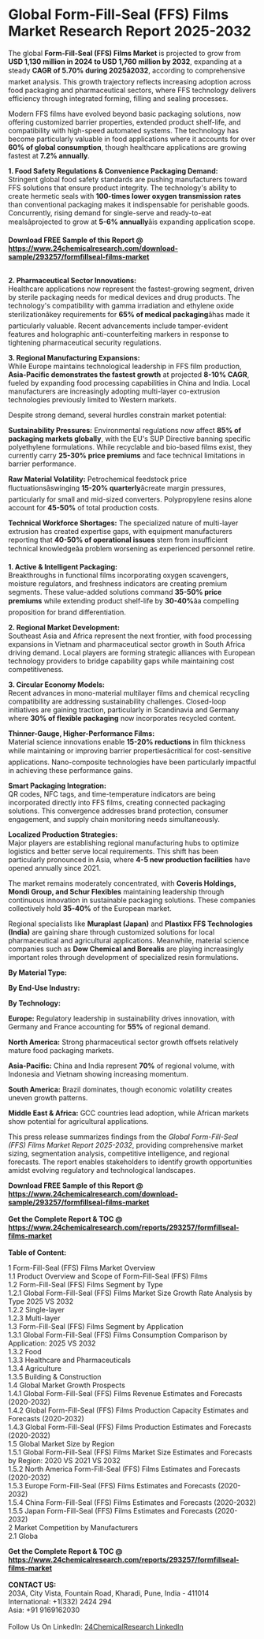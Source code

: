 <h1>Global Form-Fill-Seal (FFS) Films Market Research Report 2025-2032</h1><p>The global <strong>Form-Fill-Seal (FFS) Films Market</strong> is projected to grow from <strong>USD 1,130 million in 2024 to USD 1,760 million by 2032</strong>, expanding at a steady <strong>CAGR of 5.70% during 2025â2032</strong>, according to comprehensive market analysis. This growth trajectory reflects increasing adoption across food packaging and pharmaceutical sectors, where FFS technology delivers efficiency through integrated forming, filling and sealing processes.</p><p>Modern FFS films have evolved beyond basic packaging solutions, now offering customized barrier properties, extended product shelf-life, and compatibility with high-speed automated systems. The technology has become particularly valuable in food applications where it accounts for over <strong>60% of global consumption</strong>, though healthcare applications are growing fastest at <strong>7.2% annually</strong>.</p><p><strong>1. Food Safety Regulations &amp; Convenience Packaging Demand:</strong><br>
Stringent global food safety standards are pushing manufacturers toward FFS solutions that ensure product integrity. The technology's ability to create hermetic seals with <strong>100-times lower oxygen transmission rates</strong> than conventional packaging makes it indispensable for perishable goods. Concurrently, rising demand for single-serve and ready-to-eat mealsâprojected to grow at <strong>5-6% annually</strong>âis expanding application scope.</p><div><b>Download FREE Sample of this Report @ 
            <a href="https://www.24chemicalresearch.com/download-sample/293257/formfillseal-films-market">
            https://www.24chemicalresearch.com/download-sample/293257/formfillseal-films-market</a></b></div><br><p><strong>2. Pharmaceutical Sector Innovations:</strong><br>
Healthcare applications now represent the fastest-growing segment, driven by sterile packaging needs for medical devices and drug products. The technology's compatibility with gamma irradiation and ethylene oxide sterilizationâkey requirements for <strong>65% of medical packaging</strong>âhas made it particularly valuable. Recent advancements include tamper-evident features and holographic anti-counterfeiting markers in response to tightening pharmaceutical security regulations.</p><p><strong>3. Regional Manufacturing Expansions:</strong><br>
While Europe maintains technological leadership in FFS film production, <strong>Asia-Pacific demonstrates the fastest growth</strong> at projected <strong>8-10% CAGR</strong>, fueled by expanding food processing capabilities in China and India. Local manufacturers are increasingly adopting multi-layer co-extrusion technologies previously limited to Western markets.</p><p>Despite strong demand, several hurdles constrain market potential:</p><p><strong>Sustainability Pressures:</strong> Environmental regulations now affect <strong>85% of packaging markets globally</strong>, with the EU's SUP Directive banning specific polyethylene formulations. While recyclable and bio-based films exist, they currently carry <strong>25-30% price premiums</strong> and face technical limitations in barrier performance.</p><p><strong>Raw Material Volatility:</strong> Petrochemical feedstock price fluctuationsâswinging <strong>15-20% quarterly</strong>âcreate margin pressures, particularly for small and mid-sized converters. Polypropylene resins alone account for <strong>45-50%</strong> of total production costs.</p><p><strong>Technical Workforce Shortages:</strong> The specialized nature of multi-layer extrusion has created expertise gaps, with equipment manufacturers reporting that <strong>40-50% of operational issues</strong> stem from insufficient technical knowledgeâa problem worsening as experienced personnel retire.</p><p><strong>1. Active &amp; Intelligent Packaging:</strong><br>
Breakthroughs in functional films incorporating oxygen scavengers, moisture regulators, and freshness indicators are creating premium segments. These value-added solutions command <strong>35-50% price premiums</strong> while extending product shelf-life by <strong>30-40%</strong>âa compelling proposition for brand differentiation.</p><p><strong>2. Regional Market Development:</strong><br>
Southeast Asia and Africa represent the next frontier, with food processing expansions in Vietnam and pharmaceutical sector growth in South Africa driving demand. Local players are forming strategic alliances with European technology providers to bridge capability gaps while maintaining cost competitiveness.</p><p><strong>3. Circular Economy Models:</strong><br>
Recent advances in mono-material multilayer films and chemical recycling compatibility are addressing sustainability challenges. Closed-loop initiatives are gaining traction, particularly in Scandinavia and Germany where <strong>30% of flexible packaging</strong> now incorporates recycled content.</p><p><strong>Thinner-Gauge, Higher-Performance Films:</strong><br>
Material science innovations enable <strong>15-20% reductions</strong> in film thickness while maintaining or improving barrier propertiesâcritical for cost-sensitive applications. Nano-composite technologies have been particularly impactful in achieving these performance gains.</p><p><strong>Smart Packaging Integration:</strong><br>
QR codes, NFC tags, and time-temperature indicators are being incorporated directly into FFS films, creating connected packaging solutions. This convergence addresses brand protection, consumer engagement, and supply chain monitoring needs simultaneously.</p><p><strong>Localized Production Strategies:</strong><br>
Major players are establishing regional manufacturing hubs to optimize logistics and better serve local requirements. This shift has been particularly pronounced in Asia, where <strong>4-5 new production facilities</strong> have opened annually since 2021.</p><p>The market remains moderately concentrated, with <strong>Coveris Holdings, Mondi Group, and Schur Flexibles</strong> maintaining leadership through continuous innovation in sustainable packaging solutions. These companies collectively hold <strong>35-40%</strong> of the European market.</p><p>Regional specialists like <strong>Muraplast (Japan)</strong> and <strong>Plastixx FFS Technologies (India)</strong> are gaining share through customized solutions for local pharmaceutical and agricultural applications. Meanwhile, material science companies such as <strong>Dow Chemical and Borealis</strong> are playing increasingly important roles through development of specialized resin formulations.</p><p><strong>By Material Type:</strong></p><p><strong>By End-Use Industry:</strong></p><p><strong>By Technology:</strong></p><p><strong>Europe:</strong> Regulatory leadership in sustainability drives innovation, with Germany and France accounting for <strong>55%</strong> of regional demand.</p><p><strong>North America:</strong> Strong pharmaceutical sector growth offsets relatively mature food packaging markets.</p><p><strong>Asia-Pacific:</strong> China and India represent <strong>70%</strong> of regional volume, with Indonesia and Vietnam showing increasing momentum.</p><p><strong>South America:</strong> Brazil dominates, though economic volatility creates uneven growth patterns.</p><p><strong>Middle East &amp; Africa:</strong> GCC countries lead adoption, while African markets show potential for agricultural applications.</p><p>This press release summarizes findings from the <em>Global Form-Fill-Seal (FFS) Films Market Report 2025-2032</em>, providing comprehensive market sizing, segmentation analysis, competitive intelligence, and regional forecasts. The report enables stakeholders to identify growth opportunities amidst evolving regulatory and technological landscapes.</p><div><b>Download FREE Sample of this Report @ 
            <a href="https://www.24chemicalresearch.com/download-sample/293257/formfillseal-films-market">
            https://www.24chemicalresearch.com/download-sample/293257/formfillseal-films-market</a></b></div><br><div><b>Get the Complete Report & TOC @ 
            <a href="https://www.24chemicalresearch.com/reports/293257/formfillseal-films-market">
            https://www.24chemicalresearch.com/reports/293257/formfillseal-films-market</a></b></div><br>
            <b>Table of Content:</b><p>1 Form-Fill-Seal (FFS) Films Market Overview<br />
    1.1 Product Overview and Scope of Form-Fill-Seal (FFS) Films<br />
    1.2 Form-Fill-Seal (FFS) Films Segment by Type<br />
        1.2.1 Global Form-Fill-Seal (FFS) Films Market Size Growth Rate Analysis by Type 2025 VS 2032<br />
        1.2.2 Single-layer<br />
        1.2.3 Multi-layer<br />
    1.3 Form-Fill-Seal (FFS) Films Segment by Application<br />
        1.3.1 Global Form-Fill-Seal (FFS) Films Consumption Comparison by Application: 2025 VS 2032<br />
        1.3.2 Food<br />
        1.3.3 Healthcare and Pharmaceuticals<br />
        1.3.4 Agriculture<br />
        1.3.5 Building & Construction<br />
    1.4 Global Market Growth Prospects<br />
        1.4.1 Global Form-Fill-Seal (FFS) Films Revenue Estimates and Forecasts (2020-2032)<br />
        1.4.2 Global Form-Fill-Seal (FFS) Films Production Capacity Estimates and Forecasts (2020-2032)<br />
        1.4.3 Global Form-Fill-Seal (FFS) Films Production Estimates and Forecasts (2020-2032)<br />
    1.5 Global Market Size by Region<br />
        1.5.1 Global Form-Fill-Seal (FFS) Films Market Size Estimates and Forecasts by Region: 2020 VS 2021 VS 2032<br />
        1.5.2 North America Form-Fill-Seal (FFS) Films Estimates and Forecasts (2020-2032)<br />
        1.5.3 Europe Form-Fill-Seal (FFS) Films Estimates and Forecasts (2020-2032)<br />
        1.5.4 China Form-Fill-Seal (FFS) Films Estimates and Forecasts (2020-2032)<br />
        1.5.5 Japan Form-Fill-Seal (FFS) Films Estimates and Forecasts (2020-2032)<br />
2 Market Competition by Manufacturers<br />
    2.1 Globa</p><div><b>Get the Complete Report & TOC @ 
            <a href="https://www.24chemicalresearch.com/reports/293257/formfillseal-films-market">
            https://www.24chemicalresearch.com/reports/293257/formfillseal-films-market</a></b></div><br><b>CONTACT US:</b><br>
            203A, City Vista, Fountain Road, Kharadi, Pune, India - 411014<br>
            International: +1(332) 2424 294<br>
            Asia: +91 9169162030 <br><br>
            Follow Us On LinkedIn: <a href="https://www.linkedin.com/company/24chemicalresearch/">24ChemicalResearch LinkedIn</a>